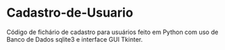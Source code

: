 # Cadastro-de-Usuario
Código de fichário de cadastro para usuários feito em Python com uso de Banco de Dados sqlite3 e interface GUI Tkinter.
